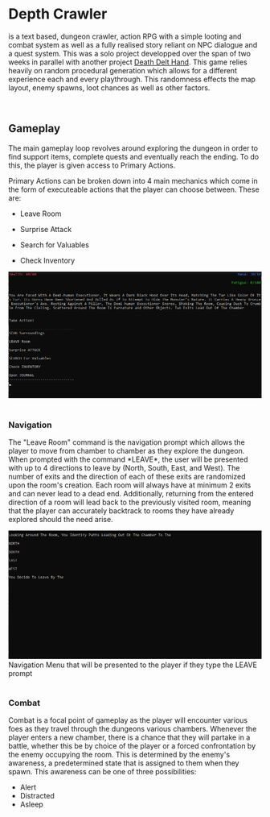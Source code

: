 <h1>Depth Crawler</h1>
<p>is a text based, dungeon crawler, action RPG with a simple looting and combat system as well as a fully realised story reliant on NPC dialogue and a quest system. This was a solo project developped over the span of two weeks in parallel 
with another project <a href="#">Death Delt Hand</a>. This game relies heavily on random procedural generation which allows for a different experience each and every playthrough. This randomness effects the map layout, enemy spawns, loot chances as well as other factors.</p>
<br>



<h2>Gameplay</h2>
<p>The main gameplay loop revolves around exploring the dungeon in order to find support items, complete quests and eventually reach the ending. To do this, the player is given access to Primary Actions. </p>
<p>Primary Actions can be broken down into 4 main mechanics which come in the form of executeable actions that the player can choose between. These are:</p>
<ul>
  <li><p>Leave Room</p></li>
  <li><p>Surprise Attack</p></li>
  <li><p>Search for Valuables</p></li>
  <li><p>Check Inventory</p></li>
</ul>
<img src="Images/MainActionDemo.png">
<br><br>


<h3>Navigation</h3>
<p>The "Leave Room" command is the navigation prompt which allows the player to move from chamber to chamber as they explore the dungeon. When prompted with the command *LEAVE*, the user will be presented with up to 4 directions to leave by (North, South, East, and West). The number of exits and the direction of each of these exits are randomized upon the room's creation. Each room will always have at minimum 2 exits and can never lead to a dead end. Additionally, returning from the entered direction of a room will lead back to the previously visited room, meaning that the player can accurately backtrack to rooms they have already explored should the need arise.</p>
<img src="Images/NavigationDemo.png">
<a>Navigation Menu that will be presented to the player if they type the LEAVE prompt</a>
<br><br>


<h3>Combat</h3>
<p>Combat is a focal point of gameplay as the player will encounter various foes as they travel through the dungeons various chambers. Whenever the player enters a new chamber, there is a chance that they will partake in a battle, whether this be by choice of the player or a forced confrontation by the enemy occupying the room. This is determined by the enemy's awareness, a predetermined state that is assigned to them when they spawn. This awareness can be one of three possibilities:</p>
<ul>
  <li>Alert</li>
  <li>Distracted</li>
  <li>Asleep</li>
</ul>

